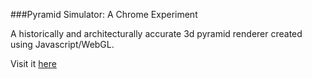 ###Pyramid Simulator: A Chrome Experiment

A historically and architecturally accurate 3d pyramid renderer created using Javascript/WebGL.

Visit it [here](https://github.com/meadowstream/pyramidsimulator)
